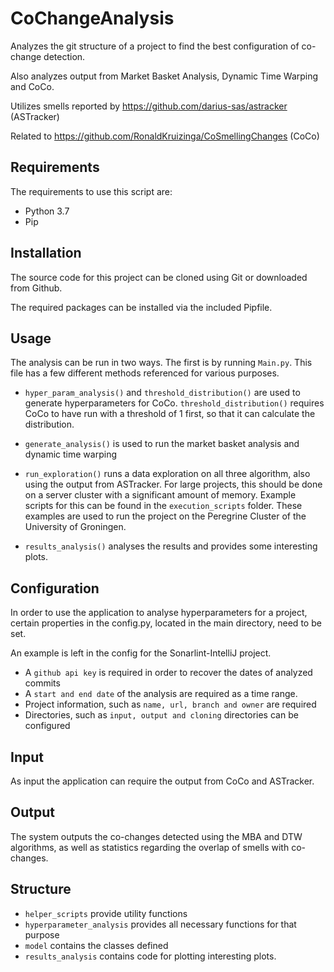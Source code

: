 # CoChangeAnalysis
Analyzes the git structure of a project to find the best configuration of co-change detection.

Also analyzes output from Market Basket Analysis, Dynamic Time Warping and CoCo.

Utilizes smells reported by https://github.com/darius-sas/astracker (ASTracker)

Related to https://github.com/RonaldKruizinga/CoSmellingChanges (CoCo) 

## Requirements

The requirements to use this script are:
- Python 3.7
- Pip

## Installation

The source code for this project can be cloned using Git or downloaded from Github.

The required packages can be installed via the included Pipfile.

## Usage

The analysis can be run in two ways. The first is by running ```Main.py```. This file has a few different methods referenced for various purposes.

- ```hyper_param_analysis()``` and ```threshold_distribution()``` are used to generate hyperparameters for CoCo. ```threshold_distribution()``` requires CoCo to have run with a threshold of 1 first, so that it can calculate the distribution.

- ```generate_analysis()``` is used to run the market basket analysis and dynamic time warping

- ```run_exploration()``` runs a data exploration on all three algorithm, also using the output from ASTracker. For large projects, this should be done on a server cluster with a significant amount of memory. Example scripts for this can be found in the ```execution_scripts``` folder. These examples are used to run the project on the Peregrine Cluster of the University of Groningen.

- ```results_analysis()``` analyses the results and provides some interesting plots.


## Configuration

In order to use the application to analyse hyperparameters for a project, certain properties in the config.py, located in the main directory, need to be set.

An example is left in the config for the Sonarlint-IntelliJ project.

- A ```github api key``` is required in order to recover the dates of analyzed commits
- A ```start and end date``` of the analysis are required as a time range.
- Project information, such as ```name, url, branch and owner``` are required
- Directories, such as ```input, output and cloning``` directories can be configured

## Input

As input the application can require the output from CoCo and ASTracker.

## Output

The system outputs the co-changes detected using the MBA and DTW algorithms, as well as statistics regarding the overlap of smells with co-changes.

## Structure

- ```helper_scripts``` provide utility functions
- ```hyperparameter_analysis``` provides all necessary functions for that purpose
- ```model``` contains the classes defined
- ```results_analysis``` contains code for plotting interesting plots.

